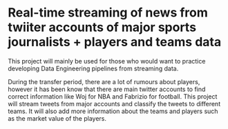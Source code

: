 # Real-time streaming of news from twiiter accounts of major sports journalists + players and teams data
This project will mainly be used for those who would want to practice developing Data Engineering pipelines from streaming data.

During the transfer period, there are a lot of rumours about players, however it has been know that there are main twitter accounts to find correct information like Woj for NBA and Fabrizio for football. This project will stream tweets from major accounts and classify the tweets to different teams. It will also add more information about the teams and players such as the market value of the players.




